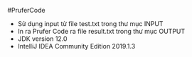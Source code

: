  #PruferCode
  * Sử dụng input từ file test.txt trong thư mục INPUT
  * In ra Prufer Code ra file result.txt trong thư mục OUTPUT
  * JDK version 12.0
  * IntelliJ IDEA Community Edition 2019.1.3

